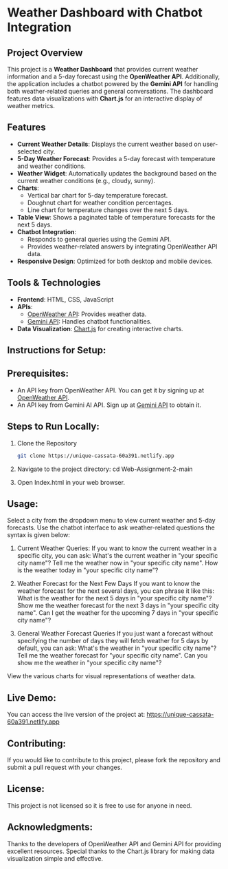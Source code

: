 # Weather Dashboard with Chatbot Integration

## Project Overview
This project is a **Weather Dashboard** that provides current weather information and a 5-day forecast using the **OpenWeather API**. Additionally, the application includes a chatbot powered by the **Gemini API** for handling both weather-related queries and general conversations. The dashboard features data visualizations with **Chart.js** for an interactive display of weather metrics.

## Features
- **Current Weather Details**: Displays the current weather based on user-selected city.
- **5-Day Weather Forecast**: Provides a 5-day forecast with temperature and weather conditions.
- **Weather Widget**: Automatically updates the background based on the current weather conditions (e.g., cloudy, sunny).
- **Charts**: 
  - Vertical bar chart for 5-day temperature forecast.
  - Doughnut chart for weather condition percentages.
  - Line chart for temperature changes over the next 5 days.
- **Table View**: Shows a paginated table of temperature forecasts for the next 5 days.
- **Chatbot Integration**: 
  - Responds to general queries using the Gemini API.
  - Provides weather-related answers by integrating OpenWeather API data.
- **Responsive Design**: Optimized for both desktop and mobile devices.

## Tools & Technologies
- **Frontend**: HTML, CSS, JavaScript
- **APIs**:
  - [OpenWeather API](https://openweathermap.org/api): Provides weather data.
  - [Gemini API](https://ai.google.dev/aistudio): Handles chatbot functionalities.
- **Data Visualization**: [Chart.js](https://www.chartjs.org/) for creating interactive charts.
  
## Instructions for Setup:

## Prerequisites:
- An API key from OpenWeather API. You can get it by signing up at [OpenWeather API](https://openweathermap.org/api).
- An API key from Gemini AI API. Sign up at [Gemini API](https://ai.google.dev/aistudio) to obtain it.

## Steps to Run Locally:

1. Clone the Repository
   ```bash
   git clone https://unique-cassata-60a391.netlify.app
2. Navigate to the project directory:
   cd Web-Assignment-2-main

3. Open Index.html in your web browser.
   
## Usage:
Select a city from the dropdown menu to view current weather and 5-day forecasts.
Use the chatbot interface to ask weather-related questions the syntax is given below:
1. Current Weather Queries:
If you want to know the current weather in a specific city, you can ask:
What's the current weather in "your specific city name"?
Tell me the weather now in "your specific city name".
How is the weather today in "your specific city name"?

2. Weather Forecast for the Next Few Days
If you want to know the weather forecast for the next several days, you can phrase it like this:
What is the weather for the next 5 days in "your specific city name"?
Show me the weather forecast for the next 3 days in "your specific city name".
Can I get the weather for the upcoming 7 days in "your specific city name"?

3. General Weather Forecast Queries
If you just want a forecast without specifying the number of days they will fetch weather for 5 days by default, you can ask:
What's the weather in "your specific city name"?
Tell me the weather forecast for "your specific city name".
Can you show me the weather in "your specific city name"?

View the various charts for visual representations of weather data.

## Live Demo:
You can access the live version of the project at: https://unique-cassata-60a391.netlify.app

## Contributing:
If you would like to contribute to this project, please fork the repository and submit a pull request with your changes.

## License:
This project is not licensed so it is free to use for anyone in need. 

## Acknowledgments:
Thanks to the developers of OpenWeather API and Gemini API for providing excellent resources.
Special thanks to the Chart.js library for making data visualization simple and effective.
